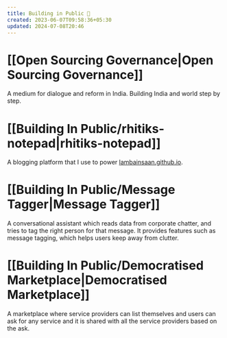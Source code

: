 ```yaml
---
title: Building in Public 📢
created: 2023-06-07T09:58:36+05:30
updated: 2024-07-08T20:46
---
```


# [[Open Sourcing Governance|Open Sourcing Governance]]

A medium for dialogue and reform in India. Building India and world step by step.

# [[Building In Public/rhitiks-notepad|rhitiks-notepad]]

A blogging platform that I use to power [lambainsaan.github.io](https://lambainsaan.github.io).


# [[Building In Public/Message Tagger|Message Tagger]]

A conversational assistant which reads data from corporate chatter, and tries to tag the right person for that message. It provides features such as message tagging, which helps users keep away from clutter.


# [[Building In Public/Democratised Marketplace|Democratised Marketplace]]

A marketplace where service providers can list themselves and users can ask for any service and it is shared with all the service providers based on the ask.